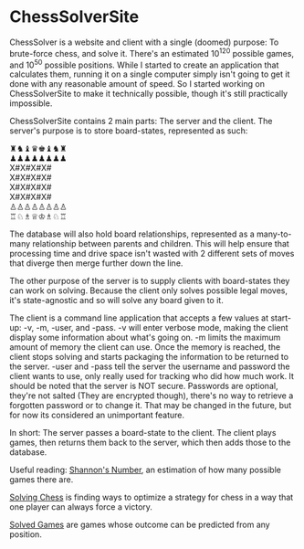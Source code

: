 # ChessSolverSite
ChessSolver is a website and client with a single (doomed) purpose: To brute-force chess, and solve it. There's an estimated 10<sup>120</sup> possible games, and 10<sup>50</sup> possible positions. While I started to create an application that calculates them, running it on a single computer simply isn't going to get it done with any reasonable amount of speed. So I started working on ChessSolverSite to make it technically possible, though it's still practically impossible.

ChessSolverSite contains 2 main parts: The server and the client. The server's purpose is to store board-states, represented as such:

♜♞♝♛♚♝♞♜<br>
♟︎♟︎♟︎♟︎♟︎♟︎♟︎♟︎<br>
X#X#X#X#<br>
X#X#X#X#<br>
X#X#X#X#<br>
X#X#X#X#<br>
♙♙♙♙♙♙♙♙<br>
♖♘♗♕♔♗♘♖

The database will also hold board relationships, represented as a many-to-many relationship between parents and children. This will help ensure that processing time and drive space isn't wasted with 2 different sets of moves that diverge then merge further down the line.

The other purpose of the server is to supply clients with board-states they can work on solving. Because the client only solves possible legal moves, it's state-agnostic and so will solve any board given to it.


The client is a command line application that accepts a few values at start-up: -v, -m, -user, and -pass. -v will enter verbose mode, making the client display some information about what's going on. -m limits the maximum amount of memory the client can use. Once the memory is reached, the client stops solving and starts packaging the information to be returned to the server. -user and -pass tell the server the username and password the client wants to use, only really used for tracking who did how much work.
It should be noted that the server is NOT secure. Passwords are optional, they're not salted (They are encrypted though), there's no way to retrieve a forgotten password or to change it. That may be changed in the future, but for now its considered an unimportant feature.

In short: The server passes a board-state to the client. The client plays games, then returns them back to the server, which then adds those to the database.

Useful reading: 
[Shannon's Number](https://en.wikipedia.org/wiki/Shannon_number), an estimation of how many possible games there are.

[Solving Chess](https://en.wikipedia.org/wiki/Solving_chess) is finding ways to optimize a strategy for chess in a way that one player can always force a victory.

[Solved Games](https://en.wikipedia.org/wiki/Solved_game) are games whose outcome can be predicted from any position.

